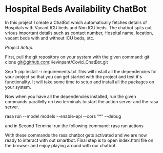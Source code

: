 
# Hospital Beds Availability ChatBot

In this project I create a ChatBot which automatically fetches details of Hospitals with Vacant ICU beds and Non ICU beds.
The chatbot spits out vrious important details such as contact number, Hospital name, location, vacant beds with and without ICU beds, etc.


*Project Setup:*

First, pull the git repository on your system with the given command:
git clone git@github.com:Kevinpant/Covid_ChatBot.git

Sep 1:  pip install -r requirements.txt
This will install all the dependencies for your project so that you can get started with the project and test it's functionality. It will take some time to setup and install all the packages on your system.

Now when you have all the dependencies installed, run the given commands parallelly on two terminals to start the action server and the rasa server.

rasa run --model models --enable-api --cors "*" --debug

and in Second Terminal run the following command:
rasa run actions

With these commands the rasa chatbot gets activated and we are now ready to interact with out smartbot.
Final step is to open index.html file on the browser and enjoy playing around with our chatbot.
